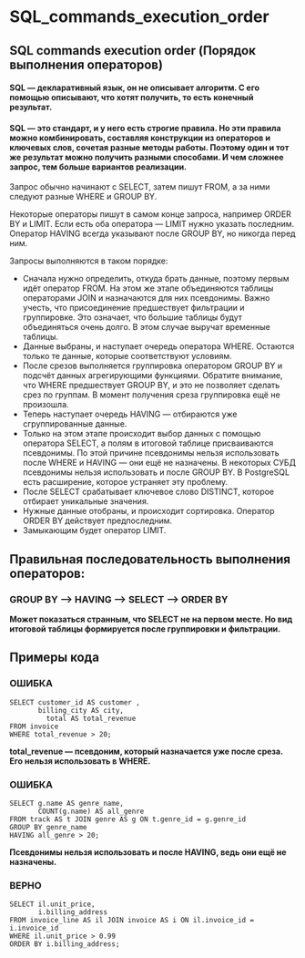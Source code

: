 # SQL_commands_execution_order

## SQL commands execution order (Порядок выполнения операторов)

#### SQL — декларативный язык, он не описывает алгоритм. С его помощью описывают, что хотят получить, то есть конечный результат.
#### SQL — это стандарт, и у него есть строгие правила. Но эти правила можно комбинировать, составляя конструкции из операторов и ключевых слов, сочетая разные методы работы. Поэтому один и тот же результат можно получить разными способами. И чем сложнее запрос, тем больше вариантов реализации.
Запрос обычно начинают с SELECT, затем пишут FROM, а за ними следуют разные WHERE и GROUP BY.

Некоторые операторы пишут в самом конце запроса, например ORDER BY и LIMIT. Если есть оба оператора — LIMIT нужно указать последним. Оператор HAVING всегда указывают после GROUP BY, но никогда перед ним.

Запросы выполняются в таком порядке:

- Сначала нужно определить, откуда брать данные, поэтому первым идёт оператор FROM. На этом же этапе объединяются таблицы операторами JOIN и назначаются для них псевдонимы. Важно учесть, что присоединение предшествует фильтрации и группировке. Это означает, что большие таблицы будут объединяться очень долго. В этом случае выручат временные таблицы.
- Данные выбраны, и наступает очередь оператора WHERE. Остаются только те данные, которые соответствуют условиям.
- После срезов выполняется группировка оператором GROUP BY и подсчёт данных агрегирующими функциями. Обратите внимание, что WHERE предшествует GROUP BY, и это не позволяет сделать срез по группам. В момент получения среза группировка ещё не произошла.
- Теперь наступает очередь HAVING — отбираются уже сгруппированные данные.
- Только на этом этапе происходит выбор данных с помощью оператора SELECT, а полям в итоговой таблице присваиваются псевдонимы. По этой причине псевдонимы нельзя использовать после WHERE и HAVING — они ещё не назначены. В некоторых СУБД псевдонимы нельзя использовать и после GROUP BY. В PostgreSQL есть расширение, которое устраняет эту проблему.
- После SELECT срабатывает ключевое слово DISTINCT, которое отбирает уникальные значения.
- Нужные данные отобраны, и происходит сортировка. Оператор ORDER BY действует предпоследним.
- Замыкающим будет оператор LIMIT.

## Правильная последовательность выполнения операторов: 
### GROUP BY --> HAVING --> SELECT --> ORDER BY
**Может показаться странным, что SELECT не на первом месте. Но вид итоговой таблицы формируется после группировки и фильтрации.**

## Примеры кода
### ОШИБКА
```
SELECT customer_id AS customer ,
       billing_city AS city,
         total AS total_revenue
FROM invoice
WHERE total_revenue > 20;
```
**total_revenue — псевдоним, который назначается уже после среза. Его нельзя использовать в WHERE.**

### ОШИБКА
```
SELECT g.name AS genre_name,
       COUNT(g.name) AS all_genre
FROM track AS t JOIN genre AS g ON t.genre_id = g.genre_id
GROUP BY genre_name
HAVING all_genre > 20; 
```
**Псевдонимы нельзя использовать и после HAVING, ведь они ещё не назначены.**

### ВЕРНО
```
SELECT il.unit_price,
       i.billing_address
FROM invoice_line AS il JOIN invoice AS i ON il.invoice_id = i.invoice_id
WHERE il.unit_price > 0.99
ORDER BY i.billing_address; 
```
